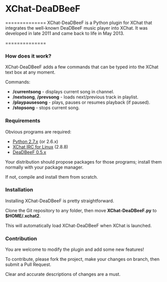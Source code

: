 # XChat-DeaDBeeF
==============
XChat-DeaDBeeF is a Python plugin for XChat that integrates the well-known DeaDBeeF music player into XChat.
It was developed in late 2011 and came back to life in May 2013.

==============
###  How does it work?

XChat-DeaDBeeF adds a few commands that can be typed into the XChat text box at any moment.

Commands:

* **/currentsong** - displays current song in channel.
* **/nextsong**, **/prevsong** - loads next/previous track in playlist.
* **/playpausesong** - plays, pauses or resumes playback (if paused).
* **/stopsong** - stops current song.

### Requirements

Obvious programs are required:

* [Python 2.7.x](http://www.python.org/getit/ "Download Python") (or 2.6.x)
* [XChat IRC for Linux](http://sourceforge.net/projects/xchat/files/ "X-Chat - Browse Files at SourceForge.net") (2.8.8)
* [DeaDBeeF 0.5.x](http://deadbeef.sourceforge.net/download.html "DeaDBeeF - Ultimate Music Player For GNU/Linux")

Your distribution should propose packages for those programs; install them normally with your package manager. 

If not, compile and install them from scratch.

### Installation

Installing XChat-DeaDBeeF is pretty straightforward.

Clone the Git repository to any folder, then move **XChat-DeaDBeeF.py** to **$HOME/.xchat2**.

This will automatically load XChat-DeaDBeeF when XChat is launched.

### Contribution

You are welcome to modify the plugin and add some new features!

To contribute, please fork the project, make your changes on branch, then submit a Pull Request. 

Clear and accurate descriptions of changes are a must.
